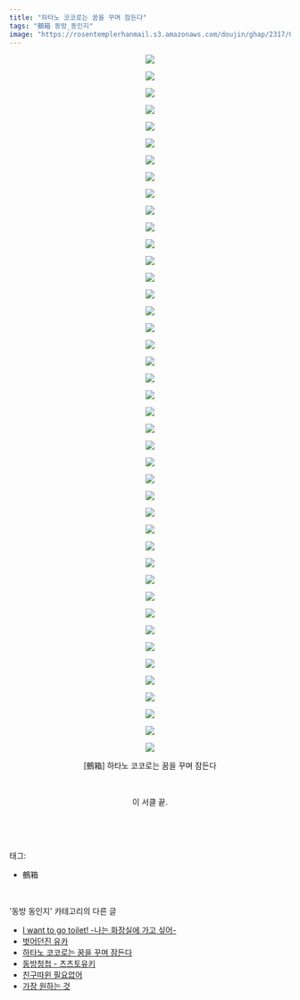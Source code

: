 ```yaml
---
title: "하타노 코코로는 꿈을 꾸며 잠든다"
tags: "鵺箱 동방_동인지"
image: "https://rosentemplerhanmail.s3.amazonaws.com/doujin/ghap/2317/001.jpg"
---
```

<div class="article">
<p style="text-align: center; clear: none; float: none;"><img src="{{ site.imgserver11 }}/ghap/2317/001.jpg"/></p>
<p style="text-align: center; clear: none; float: none;"><img src="{{ site.imgserver11 }}/ghap/2317/002.jpg"/></p>
<p style="text-align: center; clear: none; float: none;"><img src="{{ site.imgserver11 }}/ghap/2317/003.jpg"/></p>
<p style="text-align: center; clear: none; float: none;"><img src="{{ site.imgserver11 }}/ghap/2317/004.jpg"/></p>
<p style="text-align: center; clear: none; float: none;"><img src="{{ site.imgserver11 }}/ghap/2317/005.jpg"/></p>
<p style="text-align: center; clear: none; float: none;"><img src="{{ site.imgserver11 }}/ghap/2317/006.jpg"/></p>
<p style="text-align: center; clear: none; float: none;"><img src="{{ site.imgserver11 }}/ghap/2317/007.jpg"/></p>
<p style="text-align: center; clear: none; float: none;"><img src="{{ site.imgserver11 }}/ghap/2317/008.jpg"/></p>
<p style="text-align: center; clear: none; float: none;"><img src="{{ site.imgserver11 }}/ghap/2317/009.jpg"/></p>
<p style="text-align: center; clear: none; float: none;"><img src="{{ site.imgserver11 }}/ghap/2317/010.jpg"/></p>
<p style="text-align: center; clear: none; float: none;"><img src="{{ site.imgserver11 }}/ghap/2317/011.jpg"/></p>
<p style="text-align: center; clear: none; float: none;"><img src="{{ site.imgserver11 }}/ghap/2317/012.jpg"/></p>
<p style="text-align: center; clear: none; float: none;"><img src="{{ site.imgserver11 }}/ghap/2317/013.jpg"/></p>
<p style="text-align: center; clear: none; float: none;"><img src="{{ site.imgserver11 }}/ghap/2317/014.jpg"/></p>
<p style="text-align: center; clear: none; float: none;"><img src="{{ site.imgserver11 }}/ghap/2317/015.jpg"/></p>
<p style="text-align: center; clear: none; float: none;"><img src="{{ site.imgserver11 }}/ghap/2317/016.jpg"/></p>
<p style="text-align: center; clear: none; float: none;"><img src="{{ site.imgserver11 }}/ghap/2317/017.jpg"/></p>
<p style="text-align: center; clear: none; float: none;"><img src="{{ site.imgserver11 }}/ghap/2317/018.jpg"/></p>
<p style="text-align: center; clear: none; float: none;"><img src="{{ site.imgserver11 }}/ghap/2317/019.jpg"/></p>
<p style="text-align: center; clear: none; float: none;"><img src="{{ site.imgserver11 }}/ghap/2317/020.jpg"/></p>
<p style="text-align: center; clear: none; float: none;"><img src="{{ site.imgserver11 }}/ghap/2317/021.jpg"/></p>
<p style="text-align: center; clear: none; float: none;"><img src="{{ site.imgserver11 }}/ghap/2317/022.jpg"/></p>
<p style="text-align: center; clear: none; float: none;"><img src="{{ site.imgserver11 }}/ghap/2317/023.jpg"/></p>
<p style="text-align: center; clear: none; float: none;"><img src="{{ site.imgserver11 }}/ghap/2317/024.jpg"/></p>
<p style="text-align: center; clear: none; float: none;"><img src="{{ site.imgserver11 }}/ghap/2317/025.jpg"/></p>
<p style="text-align: center; clear: none; float: none;"><img src="{{ site.imgserver11 }}/ghap/2317/026.jpg"/></p>
<p style="text-align: center; clear: none; float: none;"><img src="{{ site.imgserver11 }}/ghap/2317/027.jpg"/></p>
<p style="text-align: center; clear: none; float: none;"><img src="{{ site.imgserver11 }}/ghap/2317/028.jpg"/></p>
<p style="text-align: center; clear: none; float: none;"><img src="{{ site.imgserver11 }}/ghap/2317/029.jpg"/></p>
<p style="text-align: center; clear: none; float: none;"><img src="{{ site.imgserver11 }}/ghap/2317/030.jpg"/></p>
<p style="text-align: center; clear: none; float: none;"><img src="{{ site.imgserver11 }}/ghap/2317/031.jpg"/></p>
<p style="text-align: center; clear: none; float: none;"><img src="{{ site.imgserver11 }}/ghap/2317/032.jpg"/></p>
<p style="text-align: center; clear: none; float: none;"><img src="{{ site.imgserver11 }}/ghap/2317/033.jpg"/></p>
<p style="text-align: center; clear: none; float: none;"><img src="{{ site.imgserver11 }}/ghap/2317/034.jpg"/></p>
<p style="text-align: center; clear: none; float: none;"><img src="{{ site.imgserver11 }}/ghap/2317/035.jpg"/></p>
<p style="text-align: center; clear: none; float: none;"><img src="{{ site.imgserver11 }}/ghap/2317/036.jpg"/></p>
<p style="text-align: center; clear: none; float: none;"><img src="{{ site.imgserver11 }}/ghap/2317/037.jpg"/></p>
<p style="text-align: center; clear: none; float: none;"><img src="{{ site.imgserver11 }}/ghap/2317/038.jpg"/></p>
<p style="text-align: center; clear: none; float: none;"><img src="{{ site.imgserver11 }}/ghap/2317/039.jpg"/></p>
<p style="text-align: center; clear: none; float: none;"><img src="{{ site.imgserver11 }}/ghap/2317/040.jpg"/></p>
<p style="text-align: center; clear: none; float: none;"><img src="{{ site.imgserver11 }}/ghap/2317/041.jpg"/></p>
<p style="text-align: center; clear: none; float: none;"><img src="{{ site.imgserver11 }}/ghap/2317/042.jpg"/></p>
<p style="text-align: center; clear: none; float: none;">[鵺箱] 하타노 코코로는 꿈을 꾸며 잠든다</p>
<p style="text-align: center; clear: none; float: none;"><br/></p>
<p style="text-align: center; clear: none; float: none;">이 서클 끝.</p>
<p><br/></p>
</div><br/>
<div class="tagTrail">
<p>태그: </p>
<ul>
<li>鵺箱</li>
</ul>
</div><br/>
<div class="another">
<p>'동방 동인지' 카테고리의 다른 글</p>
<ul>
<li><a href="/ghap_2321">I want to go toilet! -나는 화장실에 가고 싶어-</a></li>
<li><a href="/ghap_2320">벗어던진 유카</a></li>
<li><a href="/ghap_2317">하타노 코코로는 꿈을 꾸며 잠든다</a></li>
<li><a href="/ghap_2315">동방청첩 - 츠츠토유키</a></li>
<li><a href="/ghap_2313">친구따윈 필요없어</a></li>
<li><a href="/ghap_2312">가장 원하는 것</a></li>
</ul>
</div><br/>
<div class="cb_module cb_fluid">
<div class="cb_wrt cb_profile">
</div><!-- commentList close -->
</div><br/>
